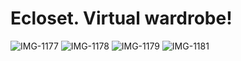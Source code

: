 # Ecloset. Virtual wardrobe!


![IMG-1177](https://user-images.githubusercontent.com/77334107/199268714-fe021635-7904-4fb0-b404-db04f8fb70be.PNG)
![IMG-1178](https://user-images.githubusercontent.com/77334107/199268730-41f54152-bc68-4786-ba73-55f79302fbc0.PNG)
![IMG-1179](https://user-images.githubusercontent.com/77334107/199268733-9c8327a7-2393-42d7-ab7f-0db7acecb519.PNG)
![IMG-1181](https://user-images.githubusercontent.com/77334107/199268746-46fc71a6-be75-47f1-af57-d7824e4f7c0f.PNG)
